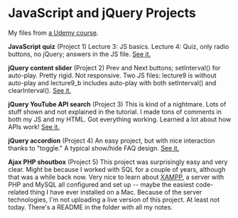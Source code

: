 JavaScript and jQuery Projects
========================

My files from [a Udemy course](https://www.udemy.com/projects-in-javascript-jquery/).

**JavaScript quiz** (Project 1) Lecture 3: JS basics. Lecture 4: Quiz, only radio buttons, no jQuery; answers in the JS file. [See it.](http://macloo.github.io/projects-javascript-jquery/JavaScript%20quiz/lecture4.html)

**jQuery content slider** (Project 2) Prev and Next buttons; setInterval() for auto-play. Pretty rigid. Not responsive. Two JS files: lecture9 is without auto-play and lecture9_b includes auto-play with both setInterval() and clearInterval(). [See it.](http://macloo.github.io/projects-javascript-jquery/jQuery%20content%20slider/lecture9.html)

**jQuery YouTube API search** (Project 3) This is kind of a nightmare. Lots of stuff shown and not explained in the tutorial. I made tons of comments in both my JS and my HTML. Got everything working. Learned a lot about how APIs work! [See it.](http://macloo.github.io/projects-javascript-jquery/jQuery%20YouTube%20API%20search/lecture12.html)

**jQuery accordion** (Project 4) An easy project, but with nice interaction thanks to "toggle." A typical show/hide FAQ design. [See it.](http://macloo.github.io/projects-javascript-jquery/jQuery%20accordion/lecture18.html)

**Ajax PHP shoutbox** (Project 5) This project was surprisingly easy and very clear. Might be because I worked with SQL for a couple of years, although that was a while back now. Very nice to learn about [XAMPP](https://www.apachefriends.org/index.html), a server with PHP and MySQL all configured and set up -- maybe the easiest code-related thing I have ever installed on a Mac. Because of the server technologies, I'm not uploading a live version of this project. At least not today. There's a README in the folder with all my notes.